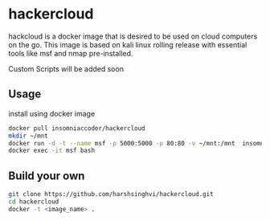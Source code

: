 # hackercloud
hackcloud is a docker image that is desired to be used on cloud computers on the go.
This image is based on kali linux rolling release with essential tools like msf and nmap pre-installed.

Custom Scripts will be added soon 

## Usage 
install using docker image
```bash
docker pull insomniaccoder/hackercloud
mkdir ~/mnt
docker run -d -t --name msf -p 5000:5000 -p 80:80 -v ~/mnt:/mnt  insomniaccoder/hackercloud
docker exec -it msf bash
```
## Build your own 
```bash
git clone https://github.com/harshsinghvi/hackercloud.git
cd hackercloud
docker -t <image_name> .
```
